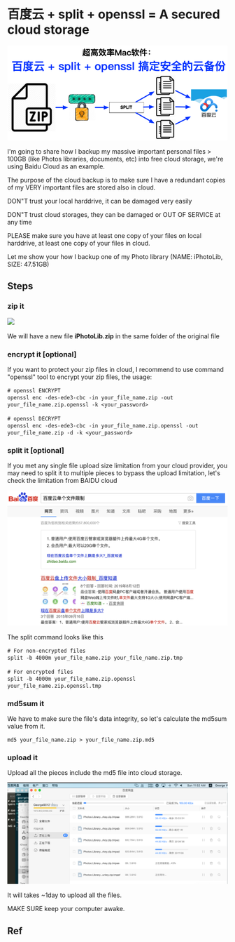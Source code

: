 # 百度云 + split + openssl = A secured cloud storage

![](../.gitbook/assets/home-network.png)

I'm going to share how I backup my massive important personal files &gt; 100GB \(like Photos libraries, documents, etc\) into free cloud storage, we're using Baidu Cloud as an example.

The purpose of the cloud backup is to make sure I have a redundant copies of my VERY important files are stored also in cloud.

DON"T trust your local harddrive, it can be damaged very easily 

DON"T trust cloud storages, they can be damaged or OUT OF SERVICE at any time

PLEASE make sure you have at least one copy of your files on local harddrive, at least one copy of your files in cloud.



Let me show your how I backup one of my Photo library \(NAME: iPhotoLib, SIZE: 47.51GB\)

## Steps

### zip it

![](../.gitbook/assets/kapture-2020-03-01-at-12.26.48.gif)

We will have a new file **iPhotoLib.zip** in the same folder of the original file

### encrypt it \[optional\]

If you want to protect your zip files in cloud, I recommend to use command "openssl" tool to encrypt your zip files, the usage:

```text
# openssl ENCRYPT
openssl enc -des-ede3-cbc -in your_file_name.zip -out your_file_name.zip.openssl -k <your_password>

# openssl DECRYPT
openssl enc -des-ede3-cbc -in your_file_name.zip.openssl -out your_file_name.zip -d -k <your_password>
```

### split it \[optional\]

If you met any single file upload size limitation from your cloud provider, you may need to split it to multiple pieces to bypass the upload limitation, let's check the limitation from BAIDU cloud

![The limitation is 4GB for a single uploaded file](../.gitbook/assets/screen-shot-2020-03-01-at-12.09.04-pm.png)

The split command looks like this

```text
# For non-encrypted files
split -b 4000m your_file_name.zip your_file_name.zip.tmp

# For encrypted files
split -b 4000m your_file_name.zip.openssl your_file_name.zip.openssl.tmp
```

### md5sum it

We have to make sure the file's data integrity, so let's calculate the md5sum value from it.

```text
md5 your_file_name.zip > your_file_name.zip.md5
```

### upload it

Upload all the pieces include the md5 file into cloud storage.

![](../.gitbook/assets/image%20%281%29%20%281%29.png)

It will takes ~1day to upload all the files.

MAKE SURE keep your computer awake.



## Ref





